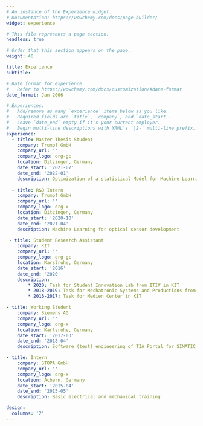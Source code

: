 ```yaml
---
# An instance of the Experience widget.
# Documentation: https://wowchemy.com/docs/page-builder/
widget: experience

# This file represents a page section.
headless: true

# Order that this section appears on the page.
weight: 40

title: Experience
subtitle:

# Date format for experience
#   Refer to https://wowchemy.com/docs/customization/#date-format
date_format: Jan 2006

# Experiences.
#   Add/remove as many `experience` items below as you like.
#   Required fields are `title`, `company`, and `date_start`.
#   Leave `date_end` empty if it's your current employer.
#   Begin multi-line descriptions with YAML's `|2-` multi-line prefix.
experience:
  - title: Master Thesis Student
    company: Trumpf GmbH
    company_url: ''
    company_logo: org-gc
    location: Ditzingen, Germany
    date_start: '2021-07'
    date_end: '2022-01'
    description: Optimization of a statistical Model for Machine Learning using Distributed Sensor Data (work in python, written in English) 
        
  - title: R&D Intern
    company: Trumpf GmbH
    company_url: ''
    company_logo: org-x
    location: Ditzingen, Germany
    date_start: '2020-10'
    date_end: '2021-04'
    description: Machine Learning for optical sensor development

 - title: Student Research Assistant
    company: KIT
    company_url: ''
    company_logo: org-gc
    location: Karslruhe, Germany
    date_start: '2016'
    date_end: '2020'
    description:
        * 2020: Task for Student Innovation Lab from ITIV in KIT
        * 2018-2019: Task for Mechatronic Systems and Productions from IPEK in KIT
		* 2016-2017: Task for Medien Center in KIT

- title: Working Student
    company: Siemens AG
    company_url: ''
    company_logo: org-x
    location: Karlsruhe, Germany
    date_start: '2017-03'
    date_end: '2018-04'
    description: Software (test) engineering of TIA Portal for SIMATIC products

- title: Intern
    company: STOPA GmbH
    company_url: ''
    company_logo: org-x
    location: Achern, Germany
    date_start: '2015-04'
    date_end: '2015-05'
    description: Basic electrical and mechanical training

design:
  columns: '2'
---
```

